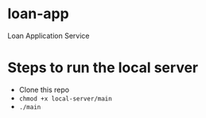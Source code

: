 # loan-app
Loan Application Service

# Steps to run the local server

- Clone this repo
- `chmod +x local-server/main`
- `./main`
